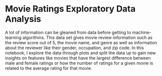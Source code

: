 # Movie Ratings Exploratory Data Analysis

A lot of information can be gleaned from data before getting to machine-learning algorithms. This data set gives movie review information such as the review score out of 5, the movie name, and genre as well as information about the reviewer like their gender, occupation, and zip code. In this notebook, I explore the data through plots and split the data up to gain new insights on features like movies that have the largest difference between male and female ratings or how the number of ratings for a given movie is related to the average rating for that movie.

